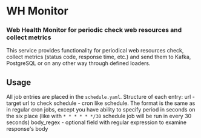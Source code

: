 # WH Monitor

### Web Health Monitor for periodic check web resources and collect metrics

This service provides functionality for periodical web resources check, collect metrics (status code, response time, etc.)
and send them to Kafka, PostgreSQL or on any other way through defined loaders.

## Usage

All job entries are placed in the `schedule.yaml`. Structure of each entry:
url - target url to check
schedule - cron like schedule. The format is the same as in regular cron jobs, except you have ability to specify
           period in seconds on the six place (like with `* * * * * */30` schedule job will be run in every 30 seconds)
body_regex - optional field with regular expression to examine response's body
